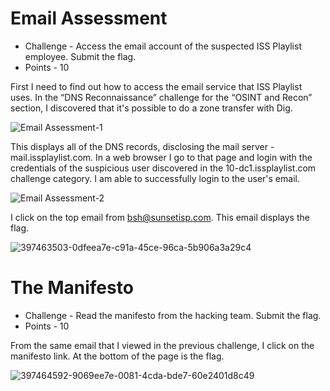 # Email Assessment

* Challenge - Access the email account of the suspected ISS Playlist employee. Submit the flag.
* Points - 10

First I need to find out how to access the email service that ISS Playlist uses. In the “DNS Reconnaissance” challenge for the “OSINT and Recon” section, I discovered that it's possible to do a zone transfer with Dig.

![Email Assessment-1](https://github.com/user-attachments/assets/1b41e1ac-ab10-4e3b-a6d2-c654be719d82)

This displays all of the DNS records, disclosing the mail server - mail.issplaylist.com. In a web browser I go to that page and login with the credentials of the suspicious user discovered in the 10-dc1.issplaylist.com challenge category. I am able to successfully login to the user's email.

![Email Assessment-2](https://github.com/user-attachments/assets/fa271198-282d-48f9-a751-19eb35831db4)

I click on the top email from bsh@sunsetisp.com. This email displays the flag. 

![397463503-0dfeea7e-c91a-45ce-96ca-5b906a3a29c4](https://github.com/user-attachments/assets/ca02a3c3-f78a-4337-b485-31be3754991e)


# The Manifesto

* Challenge - Read the manifesto from the hacking team. Submit the flag.
* Points - 10

From the same email that I viewed in the previous challenge, I click on the manifesto link. At the bottom of the page is the flag. 

![397464592-9069ee7e-0081-4cda-bde7-60e2401d8c49](https://github.com/user-attachments/assets/cbfdc9be-bc34-47ad-af1b-b56d04e2da12)
